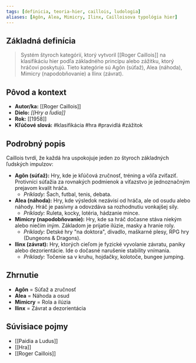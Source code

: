 ```yaml
---
tags: [definicia, teoria-hier, caillois, ludologia]
aliases: [Agôn, Alea, Mimicry, Ilinx, Cailloisova typológia hier]
---
```

## Základná definícia

> Systém štyroch kategórií, ktorý vytvoril [[Roger Caillois]] na klasifikáciu hier podľa základného princípu alebo zážitku, ktorý hráčovi poskytujú. Tieto kategórie sú Agôn (súťaž), Alea (náhoda), Mimicry (napodobňovanie) a Ilinx (závrat).

## Pôvod a kontext

* **Autor/ka:** [[Roger Caillois]]
* **Dielo:** *[[Hry a ľudia]]*
* **Rok:** [[1958]]
* **Kľúčové slová:** #klasifikácia #hra #pravidlá #zážitok

## Podrobný popis

Caillois tvrdí, že každá hra uspokojuje jeden zo štyroch základných ľudských impulzov:

* **Agôn (súťaž):** Hry, kde je kľúčová zručnosť, tréning a vôľa zvíťaziť. Protivníci súťažia za rovnakých podmienok a víťazstvo je jednoznačným prejavom kvalít hráča.
    * *Príklady:* Šach, futbal, tenis, debata.
* **Alea (náhoda):** Hry, kde výsledok nezávisí od hráča, ale od osudu alebo náhody. Hráč je pasívny a odovzdáva sa rozhodnutiu vonkajšej sily.
    * *Príklady:* Ruleta, kocky, lotéria, hádzanie mince.
* **Mimicry (napodobňovanie):** Hry, kde sa hráč dočasne stáva niekým alebo niečím iným. Základom je prijatie ilúzie, masky a hranie roly.
    * *Príklady:* Detské hry "na doktora", divadlo, maškarné plesy, RPG hry (Dungeons & Dragons).
* **Ilinx (závrat):** Hry, ktorých cieľom je fyzické vyvolanie závratu, paniky alebo dezorientácie. Ide o dočasné narušenie stability vnímania.
    * *Príklady:* Točenie sa v kruhu, hojdačky, kolotoče, bungee jumping.

## Zhrnutie

* **Agôn** = Súťaž a zručnosť
* **Alea** = Náhoda a osud
* **Mimicry** = Rola a ilúzia
* **Ilinx** = Závrat a dezorientácia

## Súvisiace pojmy

* [[Paidia a Ludus]]
* [[Hra]]
* [[Roger Caillois]]